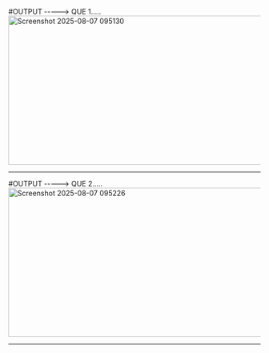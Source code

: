 #OUTPUT -----> QUE 1.....
<img width="1672" height="298" alt="Screenshot 2025-08-07 095130" src="https://github.com/user-attachments/assets/3a9ee63b-e6b4-4d13-a47c-a886a46342d3" />
<br>
<hr>
#OUTPUT -----> QUE 2.....
<img width="1688" height="298" alt="Screenshot 2025-08-07 095226" src="https://github.com/user-attachments/assets/4b96f5e2-bcae-4839-b924-44ddd53db040" />
<hr>
